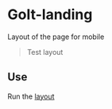 # GoIt-landing

Layout of the page for mobile
> Test layout


## Use
Run the [layout](https://bestkolobok.github.io/goit_land/dist/)
